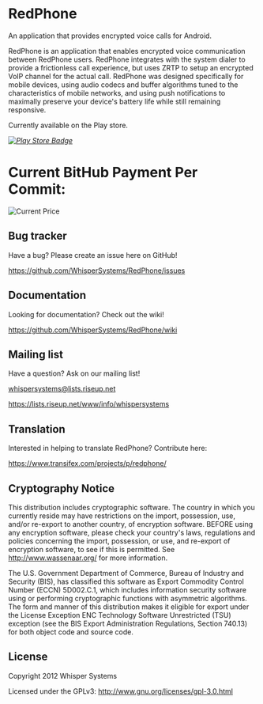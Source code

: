 RedPhone
=================

An application that provides encrypted voice calls for Android.

RedPhone is an application that enables encrypted voice communication between RedPhone users.  RedPhone integrates with the system dialer to provide a frictionless call experience, but uses ZRTP to setup an encrypted VoIP channel for the actual call.  RedPhone was designed specifically for mobile devices, using audio codecs and buffer algorithms tuned to the characteristics of mobile networks, and using push notifications to maximally preserve your device's battery life while still remaining responsive.

Currently available on the Play store.

*[![Play Store Badge](https://developer.android.com/images/brand/en_app_rgb_wo_60.png)](https://play.google.com/store/apps/details?id=org.thoughtcrime.redphone)*

Current BitHub Payment Per Commit:
=================
![Current Price](https://bithub.herokuapp.com/v1/status/payment/commit/)

Bug tracker
-----------

Have a bug? Please create an issue here on GitHub!

https://github.com/WhisperSystems/RedPhone/issues


Documentation
-------------

Looking for documentation? Check out the wiki!

https://github.com/WhisperSystems/RedPhone/wiki

Mailing list
------------

Have a question? Ask on our mailing list!

whispersystems@lists.riseup.net

https://lists.riseup.net/www/info/whispersystems

Translation
------------

Interested in helping to translate RedPhone? Contribute here:

https://www.transifex.com/projects/p/redphone/

Cryptography Notice
------------

This distribution includes cryptographic software. The country in which you currently reside may have restrictions on the import, possession, use, and/or re-export to another country, of encryption software. 
BEFORE using any encryption software, please check your country's laws, regulations and policies concerning the import, possession, or use, and re-export of encryption software, to see if this is permitted. 
See <http://www.wassenaar.org/> for more information.

The U.S. Government Department of Commerce, Bureau of Industry and Security (BIS), has classified this software as Export Commodity Control Number (ECCN) 5D002.C.1, which includes information security software using or performing cryptographic functions with asymmetric algorithms. 
The form and manner of this distribution makes it eligible for export under the License Exception ENC Technology Software Unrestricted (TSU) exception (see the BIS Export Administration Regulations, Section 740.13) for both object code and source code.

License
---------------------

Copyright 2012 Whisper Systems

Licensed under the GPLv3: http://www.gnu.org/licenses/gpl-3.0.html
